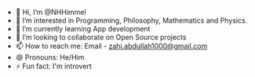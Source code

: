 - 👋 Hi, I’m @NHHimmel
- 👀 I’m interested in Programming, Philosophy, Mathematics and Physics.
- 🌱 I’m currently learning App development
- 💞️ I’m looking to collaborate on Open Source projects
- 📫 How to reach me: Email - zahi.abdullah1000@gmail.com
- 😄 Pronouns: He/Him
- ⚡ Fun fact: I'm introvert
<!---
NHHimmel/NHHimmel is a ✨ special ✨ repository because its `README.md` (this file) appears on your GitHub profile.
You can click the Preview link to take a look at your changes.
--->
